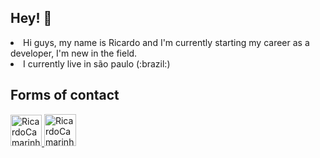 ## Hey! 👋
<li>Hi guys, my name is Ricardo and I'm currently starting my career as a developer, I'm new in the field.</li>
<li>I currently live in são paulo (:brazil:) </li>

## Forms of contact  
   <a href="https://web.facebook.com/riicardocamarinha" target="_blank">
   <img alt="RicardoCamarinha-Facebook" height="50" width="50" src="https://user-images.githubusercontent.com/85380483/127405974-e67ae5a2-c3dd-4c32-aa24-b9203ebb7bf1.png" style="max-widht:100%;">
   <a/>


<a href="https://www.instagram.com/pqp.ricardo" target="_blank">
   <img alt="RicardoCamarinha-instagram" height="51" width="51" src="https://user-images.githubusercontent.com/85380483/127405977-7102f934-2601-4c4e-ba6f-acc855945888.png" style="max-widht:100%;">
 



     


      
      









<!--
**RicardoCamarinha/RicardoCamarinha** is a ✨ _special_ ✨ repository because its `README.md` (this file) appears on your GitHub profile.

Here are some ideas to get you started:

- 🔭 I’m currently working on ...
- 🌱 I’m currently learning ...
- 👯 I’m looking to collaborate on ...
- 🤔 I’m looking for help with ...
- 💬 Ask me about ...
- 📫 How to reach me: ...
- 😄 Pronouns: ...
- ⚡ Fun fact: ...
-->
